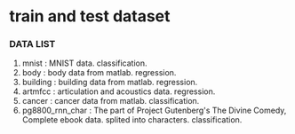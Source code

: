 # train and test dataset

### DATA LIST
1. mnist : MNIST data. classification.
2. body : body data from matlab. regression.
3. building : building data from matlab. regression.
4. artmfcc : articulation and acoustics data. regression.
5. cancer : cancer data from matlab. classification.
6. pg8800_rnn_char : The part of Project Gutenberg's The Divine Comedy, Complete ebook data. splited into characters. classification.
